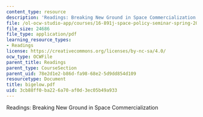 ```yaml
---
content_type: resource
description: 'Readings: Breaking New Ground in Space Commercialization'
file: /ol-ocw-studio-app/courses/16-891j-space-policy-seminar-spring-2003/3cb88ff0ba226a70af0d3ec05b49a933_bigelow.pdf
file_size: 24686
file_type: application/pdf
learning_resource_types:
- Readings
license: https://creativecommons.org/licenses/by-nc-sa/4.0/
ocw_type: OCWFile
parent_title: Readings
parent_type: CourseSection
parent_uid: 78e2d1e2-b86d-fa98-68e2-5d9dd854d109
resourcetype: Document
title: bigelow.pdf
uid: 3cb88ff0-ba22-6a70-af0d-3ec05b49a933
---
```

Readings: Breaking New Ground in Space Commercialization